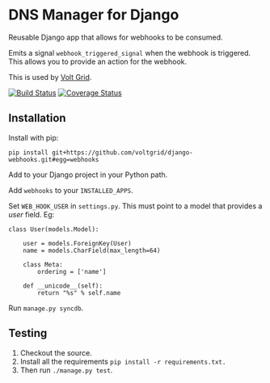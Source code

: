 # DNS Manager for Django

Reusable Django app that allows for webhooks to be consumed.

Emits a signal `webhook_triggered_signal` when the webhook is triggered. This allows you to provide an action for the
webhook.

This is used by [Volt Grid](https://www.voltgrid.com/).

[![Build Status](https://travis-ci.org/voltgrid/django-webhooks.svg?branch=master)](https://travis-ci.org/voltgrid/django-webhooks)
[![Coverage Status](https://coveralls.io/repos/voltgrid/django-webhooks/badge.png)](https://coveralls.io/r/voltgrid/django-webhooks)

## Installation

Install with pip:

	pip install git+https://github.com/voltgrid/django-webhooks.git#egg=webhooks

Add to your Django project in your Python path.

Add `webhooks` to your `INSTALLED_APPS`.

Set `WEB_HOOK_USER` in `settings.py`. This must point to a model that provides a _user_ field. Eg:

    class User(models.Model):
    
        user = models.ForeignKey(User)
        name = models.CharField(max_length=64)
    
        class Meta:
            ordering = ['name']
    
        def __unicode__(self):
            return "%s" % self.name
            
Run `manage.py syncdb`.

## Testing

1. Checkout the source.
2. Install all the requirements `pip install -r requirements.txt.`
3. Then run `./manage.py test`. 